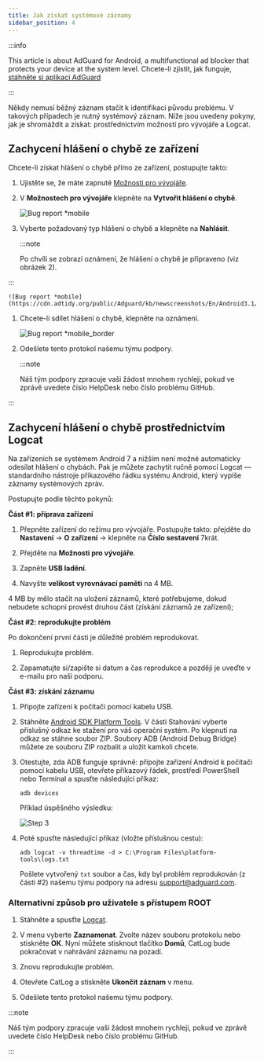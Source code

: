 ```yaml
---
title: Jak získat systémové záznamy
sidebar_position: 4
---
```


:::info

This article is about AdGuard for Android, a multifunctional ad blocker that protects your device at the system level. Chcete-li zjistit, jak funguje, [stáhněte si aplikaci AdGuard](https://agrd.io/download-kb-adblock)

:::

Někdy nemusí běžný záznam stačit k identifikaci původu problému. V takových případech je nutný systémový záznam. Níže jsou uvedeny pokyny, jak je shromáždit a získat: prostřednictvím možností pro vývojáře a Logcat.

## Zachycení hlášení o chybě ze zařízení

Chcete-li získat hlášení o chybě přímo ze zařízení, postupujte takto:

1. Ujistěte se, že máte zapnuté [Možnosti pro vývojáře](https://developer.android.com/studio/run/device.html#developer-device-options).

1. V **Možnostech pro vývojáře** klepněte na **Vytvořit hlášení o chybě**.

    ![Bug report *mobile](https://cdn.adtidy.org/public/Adguard/kb/newscreenshots/En/Android3.1/bugreporten.png)

1. Vyberte požadovaný typ hlášení o chybě a klepněte na **Nahlásit**.

    :::note

    Po chvíli se zobrazí oznámení, že hlášení o chybě je připraveno (viz obrázek 2).


:::

    ![Bug report *mobile](https://cdn.adtidy.org/public/Adguard/kb/newscreenshots/En/Android3.1/bugreporteen.png)

1. Chcete-li sdílet hlášení o chybě, klepněte na oznámení.

    ![Bug report *mobile_border](https://cdn.adtidy.org/public/Adguard/kb/newscreenshots/En/Android3.1/bugreport3en.png)

1. Odešlete tento protokol našemu týmu podpory.

    :::note

    Náš tým podpory zpracuje vaši žádost mnohem rychleji, pokud ve zprávě uvedete číslo HelpDesk nebo číslo problému GitHub.


:::

## Zachycení hlášení o chybě prostřednictvím Logcat

Na zařízeních se systémem Android 7 a nižším není možné automaticky odesílat hlášení o chybách. Pak je můžete zachytit ručně pomocí Logcat — standardního nástroje příkazového řádku systému Android, který vypíše záznamy systémových zpráv.

Postupujte podle těchto pokynů:

**Část #1: příprava zařízení**

1. Přepněte zařízení do režimu pro vývojáře. Postupujte takto: přejděte do **Nastavení** → **O zařízení** → klepněte na **Číslo sestavení** 7krát.

1. Přejděte na **Možnosti pro vývojáře**.

1. Zapněte **USB ladění**.

1. Navyšte **velikost vyrovnávací paměti** na 4 MB.

4 MB by mělo stačit na uložení záznamů, které potřebujeme, dokud nebudete schopni provést druhou část (získání záznamů ze zařízení);

**Část #2: reprodukujte problém**

Po dokončení první části je důležité problém reprodukovat.

1. Reprodukujte problém.

1. Zapamatujte si/zapište si datum a čas reprodukce a později je uveďte v e-mailu pro naši podporu.

**Část #3: získání záznamu**

1. Připojte zařízení k počítači pomocí kabelu USB.

1. Stáhněte [Android SDK Platform Tools](https://developer.android.com/studio/releases/platform-tools#downloads). V části Stahování vyberte příslušný odkaz ke stažení pro váš operační systém. Po klepnutí na odkaz se stáhne soubor ZIP. Soubory ADB (Android Debug Bridge) můžete ze souboru ZIP rozbalit a uložit kamkoli chcete.

1. Otestujte, zda ADB funguje správně: připojte zařízení Android k počítači pomocí kabelu USB, otevřete příkazový řádek, prostředí PowerShell nebo Terminal a spusťte následující příkaz:

    `adb devices`

    Příklad úspěšného výsledku:

    ![Step 3](https://cdn.adtidy.org/content/kb/ad_blocker/android/logcat/logcat_step-3.png)

1. Poté spusťte následující příkaz (vložte příslušnou cestu):

    `adb logcat -v threadtime -d > C:\Program Files\platform-tools\logs.txt`

    Pošlete vytvořený `txt` soubor a čas, kdy byl problém reprodukován (z části #2) našemu týmu podpory na adresu support@adguard.com.

### Alternativní způsob pro uživatele s přístupem ROOT

1. Stáhněte a spusťte [Logcat](https://play.google.com/store/apps/details?id=com.pluscubed.matlog).

1. V menu vyberte **Zaznamenat**. Zvolte název souboru protokolu nebo stiskněte **OK**. Nyní můžete stisknout tlačítko **Domů**, CatLog bude pokračovat v nahrávání záznamu na pozadí.

1. Znovu reprodukujte problém.

1. Otevřete CatLog a stiskněte **Ukončit záznam** v menu.

1. Odešlete tento protokol našemu týmu podpory.

:::note

Náš tým podpory zpracuje vaši žádost mnohem rychleji, pokud ve zprávě uvedete číslo HelpDesk nebo číslo problému GitHub.

:::
